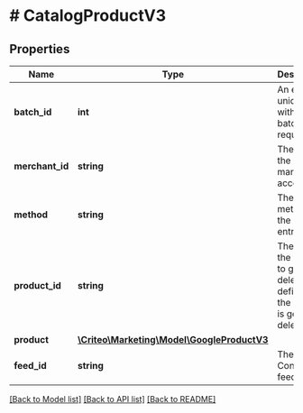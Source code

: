 # # CatalogProductV3

## Properties

Name | Type | Description | Notes
------------ | ------------- | ------------- | -------------
**batch_id** | **int** | An entry ID, unique within the batch request. | [optional] 
**merchant_id** | **string** | The ID of the managing account. | [optional] 
**method** | **string** | The method of the batch entry. | [optional] 
**product_id** | **string** | The ID of the product to get or delete. Only defined if the method is get or delete. | [optional] 
**product** | [**\Criteo\Marketing\Model\GoogleProductV3**](GoogleProductV3.md) |  | [optional] 
**feed_id** | **string** | The Content API feed id. | [optional] 

[[Back to Model list]](../../README.md#documentation-for-models) [[Back to API list]](../../README.md#documentation-for-api-endpoints) [[Back to README]](../../README.md)


